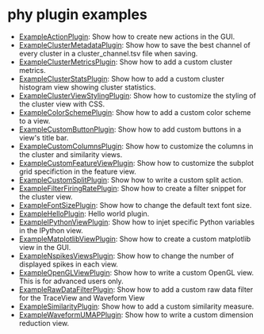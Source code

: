 # phy plugin examples

* [ExampleActionPlugin](action_status_bar.py): Show how to create new actions in the GUI.
* [ExampleClusterMetadataPlugin](cluster_metadata.py): Show how to save the best channel of every cluster in a cluster_channel.tsv file when saving.
* [ExampleClusterMetricsPlugin](cluster_metrics.py): Show how to add a custom cluster metrics.
* [ExampleClusterStatsPlugin](cluster_stats.py): Show how to add a custom cluster histogram view showing cluster statistics.
* [ExampleClusterViewStylingPlugin](cluster_view_styling.py): Show how to customize the styling of the cluster view with CSS.
* [ExampleColorSchemePlugin](color_scheme.py): Show how to add a custom color scheme to a view.
* [ExampleCustomButtonPlugin](custom_button.py): Show how to add custom buttons in a view's title bar.
* [ExampleCustomColumnsPlugin](custom_columns.py): Show how to customize the columns in the cluster and similarity views.
* [ExampleCustomFeatureViewPlugin](feature_view_custom_grid.py): Show how to customize the subplot grid specifiction in the feature view.
* [ExampleCustomSplitPlugin](custom_split.py): Show how to write a custom split action.
* [ExampleFilterFiringRatePlugin](filter_action.py): Show how to create a filter snippet for the cluster view.
* [ExampleFontSizePlugin](font_size.py): Show how to change the default text font size.
* [ExampleHelloPlugin](hello.py): Hello world plugin.
* [ExampleIPythonViewPlugin](ipython_view.py): Show how to injet specific Python variables in the IPython view.
* [ExampleMatplotlibViewPlugin](matplotlib_view.py): Show how to create a custom matplotlib view in the GUI.
* [ExampleNspikesViewsPlugin](n_spikes_views.py): Show how to change the number of displayed spikes in each view.
* [ExampleOpenGLViewPlugin](opengl_view.py): Show how to write a custom OpenGL view. This is for advanced users only.
* [ExampleRawDataFilterPlugin](raw_data_filter.py): Show how to add a custom raw data filter for the TraceView and Waveform View
* [ExampleSimilarityPlugin](custom_similarity.py): Show how to add a custom similarity measure.
* [ExampleWaveformUMAPPlugin](umap_view.py): Show how to write a custom dimension reduction view.
